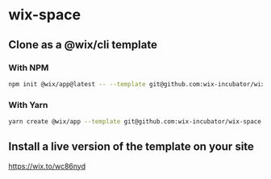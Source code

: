 # wix-space

## Clone as a @wix/cli template

### With NPM

```bash
npm init @wix/app@latest -- --template git@github.com:wix-incubator/wix-space.git
```

### With Yarn

```bash
yarn create @wix/app --template git@github.com:wix-incubator/wix-space.git
```

## Install a live version of the template on your site

https://wix.to/wc86nyd
